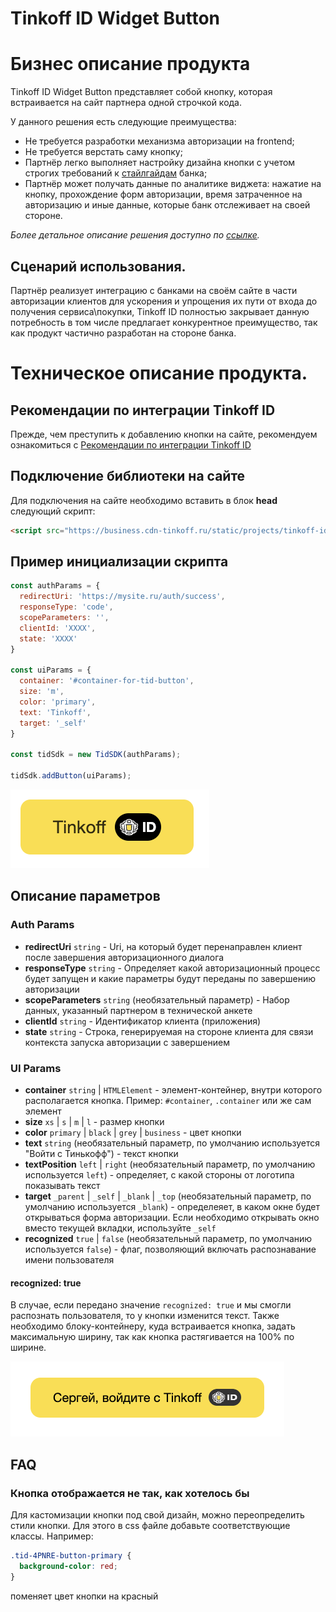 
# Tinkoff ID Widget Button

# Бизнес описание продукта

Tinkoff ID Widget Button представляет собой кнопку, которая встраивается на сайт партнера одной строчкой кода.

У данного решения есть следующие преимущества:

- Не требуется разработки механизма авторизации на frontend;
- Не требуется верстать саму кнопку;
- Партнёр легко выполняет настройку дизайна кнопки с учетом строгих требований к [стайлгайдам](https://acdn.tinkoff.ru/static/documents/tinkoff-id-button-placement-guidelines.pdf) банка;
- Партнёр может получать данные по аналитике виджета: нажатие на кнопку, прохождение форм авторизации, время затраченное на авторизацию и иные данные, которые банк отслеживает на своей стороне.

*Более детальное описание решения доступно по [ссылке](https://www.tinkoff.ru/corporate/business-solutions/open-api/tinkoff-id/integration/instruction/).*

## Сценарий использования.
Партнёр реализует интеграцию с банками на своём сайте в части авторизации клиентов для ускорения и упрощения их пути от входа до получения сервиса\покупки, Tinkoff ID полностью закрывает данную потребность в том числе предлагает конкурентное преимущество, так как продукт частично разработан на стороне банка.

# Техническое описание продукта.

## Рекомендации по интеграции Tinkoff ID
Прежде, чем преступить к добавлению кнопки на сайте, рекомендуем ознакомиться с [Рекомендации по интеграции Tinkoff ID](https://www.tinkoff.ru/corporate/business-solutions/open-api/tinkoff-id/integration/instruction/)

## Подключение библиотеки на сайте
Для подключения на сайте необходимо вставить в блок **head** следующий скрипт:
```html
<script src="https://business.cdn-tinkoff.ru/static/projects/tinkoff-id/widget.js"></script>
```

## Пример инициализации скрипта
```javascript
const authParams = {
  redirectUri: 'https://mysite.ru/auth/success',
  responseType: 'code',
  scopeParameters: '',
  clientId: 'XXXX',
  state: 'XXXX'
}

const uiParams = {
  container: '#container-for-tid-button',
  size: 'm',
  color: 'primary',
  text: 'Tinkoff',
  target: '_self'
}

const tidSdk = new TidSDK(authParams);

tidSdk.addButton(uiParams);
```

![Результат](./img/tinkoff_id_button.png)


## Описание параметров
### Auth Params
  - **redirectUri** `string` - Uri, на который будет перенаправлен клиент после завершения авторизационного диалога
  - **responseType** `string` - Определяет какой авторизационный процесс будет запущен и какие параметры будут переданы по завершению авторизации
  - **scopeParameters** `string` (необязательный параметр) - Набор данных, указанный партнером в технической анкете
  - **clientId** `string` - Идентификатор клиента (приложения)
  - **state** `string` - Строка, генерируемая на стороне клиента для связи контекста запуска авторизации с завершением

### UI Params
  - **container** `string` | `HTMLElement` - элемент-контейнер, внутри которого располагается кнопка. Пример: `#container`, `.container` или же сам элемент
  - **size** `xs` | `s` | `m` | `l` - размер кнопки
  - **color** `primary` | `black` | `grey` | `business` - цвет кнопки
  - **text** `string` (необязательный параметр, по умолчанию используется "Войти с Тинькофф") - текст кнопки
  - **textPosition** `left` | `right` (необязательный параметр, по умолчанию используется `left`) - определяет, с какой стороны от логотипа показывать текст
  - **target** `_parent` | `_self` | `_blank` | `_top` (необязательный параметр, по умолчанию используется `_blank`) - определеяет, в каком окне будет открываться форма авторизации. Если необходимо открывать окно вместо текущей вкладки, используйте `_self`
  - **recognized** `true` | `false` (необязательный параметр, по умолчанию используется `false`) - флаг, позволяющий включать распознавание имени пользователя

#### recognized: true
В случае, если передано значение `recognized: true` и мы смогли распознать пользователя, то у кнопки изменится текст. Также необходимо блоку-контейнеру, куда встраивается кнопка, задать максимальную ширину, так как кнопка растягивается на 100% по ширине.

 ![Пример](./img/tinkoff_id_button_recognized.png)

## FAQ
### Кнопка отображается не так, как хотелось бы
Для кастомизации кнопки под свой дизайн, можно переопределить стили кнопки. Для этого в css файле добавьте соответствующие классы.
Например:
```css
.tid-4PNRE-button-primary {
  background-color: red;
}
```
поменяет цвет кнопки на красный